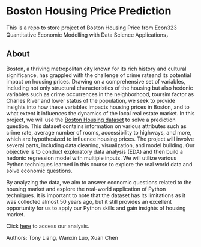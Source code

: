 # Boston Housing Price Prediction

This is a repo to store project of Boston Housing Price from Econ323 Quantitative Economic Modelling with Data Science Applications，

## About 
Boston, a thriving metropolitan city known for its rich history and cultural significance, has grappled with the challenge of crime rateand its potential impact on housing prices. Drawing on a comprehensive set of variables, including not only structural characteristics of the housing but also hedonic variables such as crime occurrences in the neighborhood, toursim factor as Charles River and lower status of the population, we seek to provide insights into how these variables impacts housing prices in Boston, and to what extent it influences the dynamics of the local real estate market. In this project, we will use the [Boston Housing dataset](https://www.kaggle.com/datasets/fedesoriano/the-boston-houseprice-data) to solve a prediction question. This dataset contains information on various attributes such as crime rate, average number of rooms, accessibility to highways, and more, which are hypothesized to influence housing prices. The project will involve several parts, including data cleaning, visualization, and model building. Our objective is to conduct exploratory data analysis (EDA) and then build a hedonic regression model with multiple inputs. We will utilize various Python techniques learned in this course to explore the real world data and solve economic questions.

By analyzing the data, we aim to answer economic questions related to the housing market and explore the real-world application of Python techniques. It is important to note that the dataset has its limitations as it was collected almost 50 years ago, but it still provides an excellent opportunity for us to apply our Python skills and gain insights of housing market.

Click [here](https://github.com/tonyliang19/econ323_final_project/blob/main/boston_housing_analysis.ipynb) to access our analysis.

Authors: Tony Liang, Wanxin Luo, Xuan Chen



